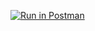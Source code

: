 
[![Run in Postman](https://run.pstmn.io/button.svg)](https://app.getpostman.com/run-collection/fe6f3f1e7697a11509c3)